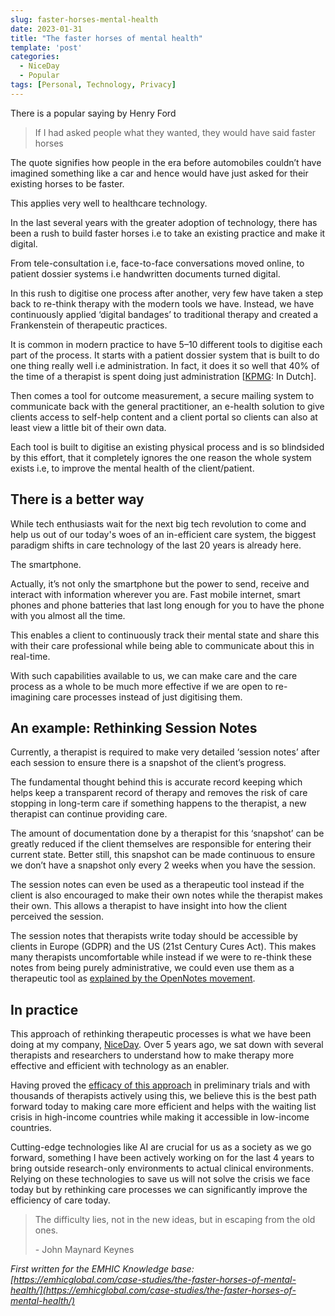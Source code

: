 ```yaml
---
slug: faster-horses-mental-health
date: 2023-01-31
title: "The faster horses of mental health"
template: 'post'
categories:
  - NiceDay
  - Popular
tags: [Personal, Technology, Privacy]
---
```


There is a popular saying by Henry Ford

>  If I had asked people what they wanted, they would have said faster horses

The quote signifies how people in the era before automobiles couldn’t have imagined something like a car and hence would have just asked for their existing horses to be faster.

This applies very well to healthcare technology.

In the last several years with the greater adoption of technology, there has been a rush to build faster horses i.e to take an existing practice and make it digital.

From tele-consultation i.e, face-to-face conversations moved online, to patient dossier systems i.e handwritten documents turned digital.

In this rush to digitise one process after another, very few have taken a step back to re-think therapy with the modern tools we have. Instead, we have continuously applied ‘digital bandages’ to traditional therapy and created a Frankenstein of therapeutic practices.

It is common in modern practice to have 5–10 different tools to digitise each part of the process. It starts with a patient dossier system that is built to do one thing really well i.e administration. In fact, it does it so well that 40% of the time of a therapist is spent doing just administration [[KPMG](https://www.knmp.nl/media/1087): In Dutch].

Then comes a tool for outcome measurement, a secure mailing system to communicate back with the general practitioner, an e-health solution to give clients access to self-help content and a client portal so clients can also at least view a little bit of their own data.

Each tool is built to digitise an existing physical process and is so blindsided by this effort, that it completely ignores the one reason the whole system exists i.e, to improve the mental health of the client/patient.

## There is a better way

While tech enthusiasts wait for the next big tech revolution to come and help us out of our today's woes of an in-efficient care system, the biggest paradigm shifts in care technology of the last 20 years is already here. 

The smartphone.

Actually, it’s not only the smartphone but the power to send, receive and interact with information wherever you are. Fast mobile internet, smart phones and phone batteries that last long enough for you to have the phone with you almost all the time.

This enables a client to continuously track their mental state and share this with their care professional while being able to communicate about this in real-time.

With such capabilities available to us, we can make care and the care process as a whole to be much more effective if we are open to re-imagining care processes instead of just digitising them.

## An example: Rethinking Session Notes

Currently, a therapist is required to make very detailed ‘session notes’ after each session to ensure there is a snapshot of the client’s progress. 

The fundamental thought behind this is accurate record keeping which helps keep a transparent record of therapy and removes the risk of care stopping in long-term care if something happens to the therapist, a new therapist can continue providing care.

The amount of documentation done by a therapist for this ‘snapshot’ can be greatly reduced if the client themselves are responsible for entering their current state. Better still, this snapshot can be made continuous to ensure we don’t have a snapshot only every 2 weeks when you have the session.

The session notes can even be used as a therapeutic tool instead if the client is also encouraged to make their own notes while the therapist makes their own. This allows a therapist to have insight into how the client perceived the session.

The session notes that therapists write today should be accessible by clients in Europe (GDPR) and the US (21st Century Cures Act). This makes many therapists uncomfortable while instead if we were to re-think these notes from being purely administrative, we could even use them as a therapeutic tool as [explained by the OpenNotes movement](https://www.opennotes.org/mental-health-patients/).

## In practice

This approach of rethinking therapeutic processes is what we have been doing at my company, [NiceDay](https://nicedaytherapy.com/). Over 5 years ago, we sat down with several therapists and researchers to understand how to make therapy more effective and efficient with technology as an enabler.

Having proved the [efficacy of this approach](https://www.sciencedirect.com/science/article/pii/S2588914122000156) in preliminary trials and with thousands of therapists actively using this, we believe this is the best path forward today to making care more efficient and helps with the waiting list crisis in high-income countries while making it accessible in low-income countries.

Cutting-edge technologies like AI are crucial for us as a society as we go forward, something I have been actively working on for the last 4 years to bring outside research-only environments to actual clinical environments. Relying on these technologies to save us will not solve the crisis we face today but by rethinking care processes we can significantly improve the efficiency of care today.

>  The difficulty lies, not in the new ideas, but in escaping from the old ones.
>
> \- John Maynard Keynes

*First written for the EMHIC Knowledge base: [https://emhicglobal.com/case-studies/the-faster-horses-of-mental-health/](https://emhicglobal.com/case-studies/the-faster-horses-of-mental-health/)*